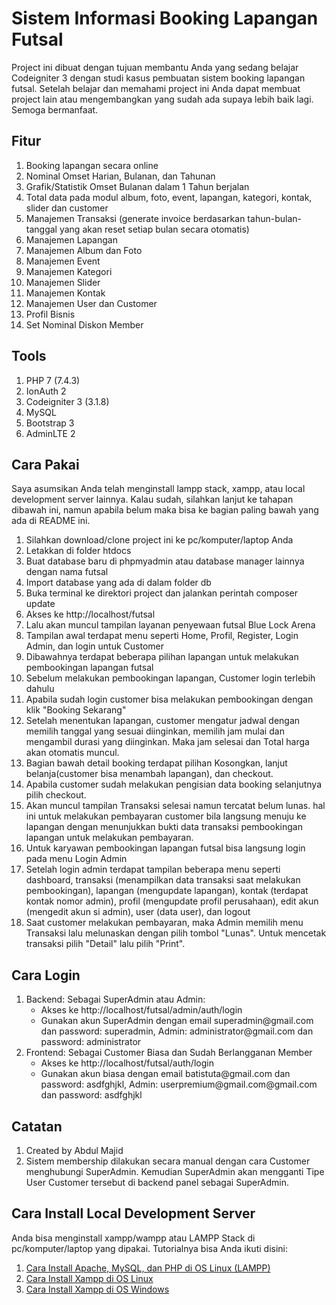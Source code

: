 <h1>Sistem Informasi Booking Lapangan Futsal</h1>
Project ini dibuat dengan tujuan membantu Anda yang sedang belajar Codeigniter 3 dengan studi kasus pembuatan sistem booking lapangan futsal. Setelah belajar dan memahami project ini Anda dapat membuat project lain atau mengembangkan yang sudah ada supaya lebih baik lagi. Semoga bermanfaat.

<h2>Fitur</h2>
<ol>
  <li>Booking lapangan secara online</li>
  <li>Nominal Omset Harian, Bulanan, dan Tahunan</li>
  <li>Grafik/Statistik Omset Bulanan dalam 1 Tahun berjalan</li>
  <li>Total data pada modul album, foto, event, lapangan, kategori, kontak, slider dan customer</li>
  <li>Manajemen Transaksi (generate invoice berdasarkan tahun-bulan-tanggal yang akan reset setiap bulan secara otomatis)</li>
  <li>Manajemen Lapangan</li>
  <li>Manajemen Album dan Foto</li>
  <li>Manajemen Event</li>
  <li>Manajemen Kategori</li>
  <li>Manajemen Slider</li>
  <li>Manajemen Kontak</li>
  <li>Manajemen User dan Customer</li>
  <li>Profil Bisnis</li>
  <li>Set Nominal Diskon Member</li>
</ol>

<h2>Tools</h2>
<ol>
  <li>PHP 7 (7.4.3)</li>
  <li>IonAuth 2</li>
  <li>Codeigniter 3 (3.1.8)</li>
  <li>MySQL</li>
  <li>Bootstrap 3</li>
  <li>AdminLTE 2</li>
</ol>

<h2>Cara Pakai</h2>
Saya asumsikan Anda telah menginstall lampp stack, xampp, atau local development server lainnya. Kalau sudah, silahkan lanjut ke tahapan dibawah ini, namun apabila belum maka bisa ke bagian paling bawah yang ada di README ini.
<ol>
  <li>Silahkan download/clone project ini ke pc/komputer/laptop Anda</li>
  <li>Letakkan di folder htdocs</li>
  <li>Buat database baru di phpmyadmin atau database manager lainnya dengan nama futsal</li>
  <li>Import database yang ada di dalam folder db</li>
  <li>Buka terminal ke direktori project dan jalankan perintah composer update</li>
  <li>Akses ke http://localhost/futsal</li>
  <li>Lalu akan muncul tampilan layanan penyewaan futsal Blue Lock Arena</li>
  <li>Tampilan awal terdapat menu seperti Home, Profil, Register, Login Admin, dan login untuk Customer</li>
  <li>Dibawahnya terdapat beberapa pilihan lapangan untuk melakukan pembookingan lapangan futsal</li>
  <li>Sebelum melakukan pembookingan lapangan, Customer login terlebih dahulu</li>
  <li>Apabila sudah login customer bisa melakukan pembookingan dengan klik "Booking Sekarang"</li>
  <li>Setelah menentukan lapangan, customer mengatur jadwal dengan memilih tanggal yang sesuai diinginkan, memilih jam mulai dan mengambil durasi yang diinginkan. Maka jam selesai dan Total harga akan otomatis muncul.</li>
  <li>Bagian bawah detail booking terdapat pilihan Kosongkan, lanjut belanja(customer bisa menambah lapangan), dan checkout.</li>
  <li>Apabila customer sudah melakukan pengisian data booking selanjutnya pilih checkout.</li>
  <li>Akan muncul tampilan Transaksi selesai namun tercatat belum lunas. hal ini untuk melakukan pembayaran customer bila langsung menuju ke lapangan dengan menunjukkan bukti data transaksi pembookingan lapangan untuk melakukan pembayaran.</li>
  <li>Untuk karyawan pembookingan lapangan futsal bisa langsung login pada menu Login Admin</li>
  <li>Setelah login admin terdapat tampilan beberapa menu seperti dashboard, transaksi (menampilkan data transaksi saat melakukan pembookingan), lapangan (mengupdate lapangan), kontak (terdapat kontak nomor admin), profil (mengupdate profil perusahaan), edit akun (mengedit akun si admin), user (data user), dan logout</li>
  <li>Saat customer melakukan pembayaran, maka Admin memilih menu Transaksi lalu melunaskan dengan pilih tombol "Lunas". Untuk mencetak transaksi pilih "Detail" lalu pilih "Print".</li>
</ol>

<h2>Cara Login</h2>
<ol>
  <li>Backend: Sebagai SuperAdmin atau Admin:
    <ul>
      <li>Akses ke http://localhost/futsal/admin/auth/login</li>
      <li>Gunakan akun SuperAdmin dengan email superadmin@gmail.com dan password: superadmin, Admin: administrator@gmail.com dan password: administrator</li>
    </ul>
  </li>
  <li>Frontend: Sebagai Customer Biasa dan Sudah Berlangganan Member
    <ul>
      <li>Akses ke http://localhost/futsal/auth/login</li>
      <li>Gunakan akun biasa dengan email batistuta@gmail.com dan password: asdfghjkl, Admin: userpremium@gmail.com@gmail.com dan password: asdfghjkl</li>
    </ul>
  </li>
</ol>

<h2>Catatan</h2>
<ol>
  <li>Created by Abdul Majid</li>
  <li>Sistem membership dilakukan secara manual dengan cara Customer menghubungi SuperAdmin. Kemudian SuperAdmin akan mengganti Tipe User Customer tersebut di backend panel sebagai SuperAdmin.</li>
</ol>

<h2>Cara Install Local Development Server</h2>
Anda bisa menginstall xampp/wampp atau LAMPP Stack di pc/komputer/laptop yang dipakai. Tutorialnya bisa Anda ikuti disini:
<ol>
  <li><a href="https://amperakoding.com/article/cara-install-apache-mysql-dan-php-di-os-linux-lampp">Cara Install Apache, MySQL, dan PHP di OS Linux (LAMPP)</a></li>
  <li><a href="https://www.muhazmi.com/2016/12/cara-install-xampp-yang-baik-dan-benar.html">Cara Install Xampp di OS Linux</a></li>
  <li><a href="https://www.muhazmi.com/2017/08/cara-install-xampp-yang-baik-dan-benar.html">Cara Install Xampp di OS Windows</a></li>
</ol>
